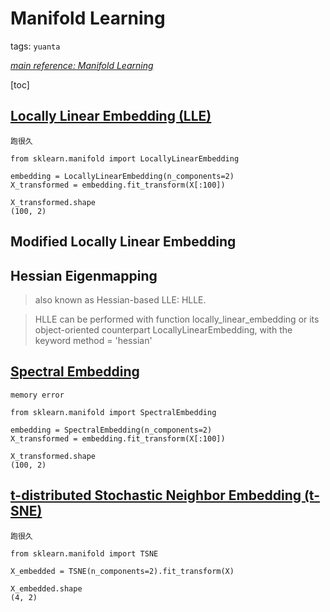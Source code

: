 #  Manifold Learning

tags: ```yuanta```

[*main reference: Manifold Learning*](https://scikit-learn.org/stable/modules/manifold.html)

[toc]

## [Locally Linear Embedding (LLE)](https://scikit-learn.org/stable/modules/generated/sklearn.manifold.LocallyLinearEmbedding.html#sklearn.manifold.LocallyLinearEmbedding)
```跑很久```

```python=
from sklearn.manifold import LocallyLinearEmbedding

embedding = LocallyLinearEmbedding(n_components=2)
X_transformed = embedding.fit_transform(X[:100])

X_transformed.shape
(100, 2)
```



## Modified Locally Linear Embedding


## Hessian Eigenmapping
> also known as Hessian-based LLE: HLLE. 

> HLLE can be performed with function locally_linear_embedding or its object-oriented counterpart LocallyLinearEmbedding, with the keyword method = 'hessian'
> 

## [Spectral Embedding](https://scikit-learn.org/stable/modules/generated/sklearn.manifold.SpectralEmbedding.html#sklearn.manifold.SpectralEmbedding)
 ```memory error```

```python=
from sklearn.manifold import SpectralEmbedding

embedding = SpectralEmbedding(n_components=2)
X_transformed = embedding.fit_transform(X[:100])

X_transformed.shape
(100, 2)
```

## [t-distributed Stochastic Neighbor Embedding (t-SNE)](https://scikit-learn.org/stable/modules/generated/sklearn.manifold.TSNE.html#sklearn.manifold.TSNE)
```跑很久```

```python=
from sklearn.manifold import TSNE

X_embedded = TSNE(n_components=2).fit_transform(X)

X_embedded.shape
(4, 2)
```